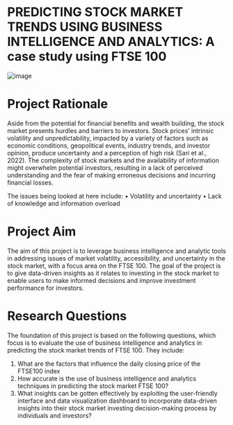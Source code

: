 # PREDICTING STOCK MARKET TRENDS USING BUSINESS INTELLIGENCE AND ANALYTICS: A case study using FTSE 100

![image](https://github.com/ROCeey/FTSE-Stock-Price-Prediction/assets/67713745/72733da0-c7f4-4675-8c75-98635f2c4125)

# Project Rationale
Aside from the potential for financial benefits and wealth building, the stock market presents hurdles and barriers to investors. Stock prices’ intrinsic volatility and unpredictability, impacted by a variety of factors such as economic conditions, geopolitical events, industry trends, and investor opinion, produce uncertainty and a perception of high risk (Sari et al., 2022). The complexity of stock markets and the availability of information might overwhelm potential investors, resulting in a lack of perceived understanding and the fear of making erroneous decisions and incurring financial losses.

The issues being looked at here include:
•	Volatility and uncertainty
•	Lack of knowledge and information overload	
 

# Project Aim
The aim of this project is to leverage business intelligence and analytic tools in addressing issues of market volatility, accessibility, and uncertainty in the stock market, with a focus area on the FTSE 100. The goal of the project is to give data-driven insights as it relates to investing in the stock market to enable users to make informed decisions and improve investment performance for investors. 

# Research Questions
The foundation of this project is based on the following questions, which focus is to evaluate the use of business intelligence and analytics in predicting the stock market trends of FTSE 100.  They include:

1.	What are the factors that influence the daily closing price of the FTSE100 index
2.	How accurate is the use of business intelligence and analytics techniques in predicting the stock market FTSE 100?
3.	What insights can be gotten effectively by exploiting the user-friendly interface and data visualization dashboard to incorporate data-driven insights into their stock market investing decision-making process by individuals and investors?
